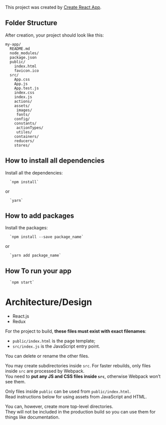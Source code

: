 This project was created by [Create React App](https://github.com/facebookincubator/create-react-app).

## Folder Structure

After creation, your project should look like this:

```
my-app/
  README.md
  node_modules/
  package.json
  public/
    index.html
    favicon.ico
  src/
    App.css
    App.js
    App.test.js
    index.css
    index.js
    actions/
    assets/
     images/
     fonts/
    config/
    constants/
     actionTypes/
     utiles/
    containers/
    reducers/
    stores/
```

## How to install all dependencies

Install all the dependencies:

```
  `npm install`
```

or

```
  `yarn`
```

## How to add packages

Install the packages:

```
  `npm install --save package_name`
```

or

```
  `yarn add package_name`
```

## How To run your app

```
  `npm start`
```

# Architecture/Design
  * React.js
  * Redux

For the project to build, **these files must exist with exact filenames**:

* `public/index.html` is the page template;
* `src/index.js` is the JavaScript entry point.

You can delete or rename the other files.

You may create subdirectories inside `src`. For faster rebuilds, only files inside `src` are processed by Webpack.<br>
You need to **put any JS and CSS files inside `src`**, otherwise Webpack won’t see them.

Only files inside `public` can be used from `public/index.html`.<br>
Read instructions below for using assets from JavaScript and HTML.

You can, however, create more top-level directories.<br>
They will not be included in the production build so you can use them for things like documentation.